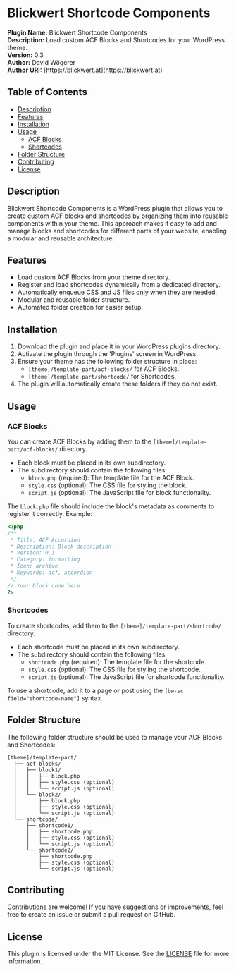 # Blickwert Shortcode Components

**Plugin Name:** Blickwert Shortcode Components  
**Description:** Load custom ACF Blocks and Shortcodes for your WordPress theme.  
**Version:** 0.3  
**Author:** David Wögerer  
**Author URI:** [https://blickwert.at](https://blickwert.at)

## Table of Contents
- [Description](#description)
- [Features](#features)
- [Installation](#installation)
- [Usage](#usage)
  - [ACF Blocks](#acf-blocks)
  - [Shortcodes](#shortcodes)
- [Folder Structure](#folder-structure)
- [Contributing](#contributing)
- [License](#license)

## Description

Blickwert Shortcode Components is a WordPress plugin that allows you to create custom ACF blocks and shortcodes by organizing them into reusable components within your theme. This approach makes it easy to add and manage blocks and shortcodes for different parts of your website, enabling a modular and reusable architecture.

## Features
- Load custom ACF Blocks from your theme directory.
- Register and load shortcodes dynamically from a dedicated directory.
- Automatically enqueue CSS and JS files only when they are needed.
- Modular and reusable folder structure.
- Automated folder creation for easier setup.

## Installation

1. Download the plugin and place it in your WordPress plugins directory.
2. Activate the plugin through the 'Plugins' screen in WordPress.
3. Ensure your theme has the following folder structure in place:
   - `[theme]/template-part/acf-blocks/` for ACF Blocks.
   - `[theme]/template-part/shortcode/` for Shortcodes.
4. The plugin will automatically create these folders if they do not exist.

## Usage

### ACF Blocks

You can create ACF Blocks by adding them to the `[theme]/template-part/acf-blocks/` directory.

- Each block must be placed in its own subdirectory.
- The subdirectory should contain the following files:
  - `block.php` (required): The template file for the ACF Block.
  - `style.css` (optional): The CSS file for styling the block.
  - `script.js` (optional): The JavaScript file for block functionality.

The `block.php` file should include the block's metadata as comments to register it correctly. Example:

```php
<?php
/**
 * Title: ACF Accordion
 * Description: Block description
 * Version: 0.1
 * Category: formatting
 * Icon: archive
 * Keywords: acf, accordion
 */
// Your block code here
?>
```

### Shortcodes

To create shortcodes, add them to the `[theme]/template-part/shortcode/` directory.

- Each shortcode must be placed in its own subdirectory.
- The subdirectory should contain the following files:
  - `shortcode.php` (required): The template file for the shortcode.
  - `style.css` (optional): The CSS file for styling the shortcode.
  - `script.js` (optional): The JavaScript file for shortcode functionality.

To use a shortcode, add it to a page or post using the `[bw-sc field="shortcode-name"]` syntax.

## Folder Structure

The following folder structure should be used to manage your ACF Blocks and Shortcodes:

```
[theme]/template-part/
  ├── acf-blocks/
  │   ├── block1/
  │   │   ├── block.php
  │   │   ├── style.css (optional)
  │   │   └── script.js (optional)
  │   └── block2/
  │       ├── block.php
  │       ├── style.css (optional)
  │       └── script.js (optional)
  └── shortcode/
      ├── shortcode1/
      │   ├── shortcode.php
      │   ├── style.css (optional)
      │   └── script.js (optional)
      └── shortcode2/
          ├── shortcode.php
          ├── style.css (optional)
          └── script.js (optional)
```

## Contributing

Contributions are welcome! If you have suggestions or improvements, feel free to create an issue or submit a pull request on GitHub.

## License

This plugin is licensed under the MIT License. See the [LICENSE](LICENSE) file for more information.

